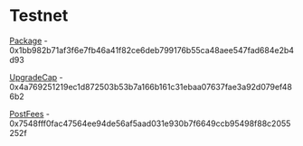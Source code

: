 # Testnet

[Package](https://testnet.suivision.xyz/package/0x1bb982b71af3f6e7fb46a41f82ce6deb799176b55ca48aee547fad684e2b4d93) - 0x1bb982b71af3f6e7fb46a41f82ce6deb799176b55ca48aee547fad684e2b4d93

[UpgradeCap](https://testnet.suivision.xyz/object/0x4a769251219ec1d872503b53b7a166b161c31ebaa07637fae3a92d079ef486b2) - 0x4a769251219ec1d872503b53b7a166b161c31ebaa07637fae3a92d079ef486b2

[PostFees](https://testnet.suivision.xyz/object/0x7548fff0fac47564ee94de56af5aad031e930b7f6649ccb95498f88c2055252f) - 0x7548fff0fac47564ee94de56af5aad031e930b7f6649ccb95498f88c2055252f
